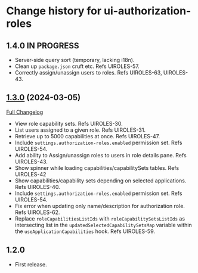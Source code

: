 # Change history for ui-authorization-roles

## 1.4.0 IN PROGRESS

* Server-side query sort (temporary, lacking i18n).
* Clean up `package.json` cruft etc. Refs UIROLES-57.
* Correctly assign/unassign users to roles. Refs UIROLES-63, UIROLES-43.

## [1.3.0](https://github.com/folio-org/ui-authorization-roles/tree/v1.3.0) (2024-03-05)
[Full Changelog](https://github.com/folio-org/ui-authorization-roles/compare/v1.2.0...v1.3.0)

* View role capability sets. Refs UIROLES-30.
* List users assigned to a given role. Refs UIROLES-31.
* Retrieve up to 5000 capabilities at once. Refs UIROLES-47.
* Include `settings.authorization-roles.enabled` permission set. Refs UIROLES-54. 
* Add ability to Assign/unassign roles to users in role details pane. Refs UIROLES-43.
* Show spinner while loading capabilities/capabilitySets tables. Refs UIROLES-42
* Show capabilities/capability sets depending on selected applications. Refs UIROLES-40.
* Include `settings.authorization-roles.enabled` permission set. Refs UIROLES-54.
* Fix error when updating only name/description for authorization role. Refs UIROLES-62.
* Replace `roleCapabilitiesListIds` with `roleCapabilitySetsListIds` as intersecting list in the `updatedSelectedCapabilitySetsMap` variable within the `useApplicationCapabilities` hook. Refs UIROLES-59.


## 1.2.0

* First release.

